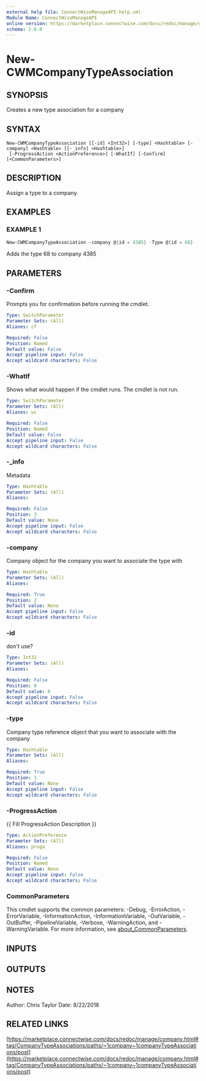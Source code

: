 ```yaml
---
external help file: ConnectWiseManageAPI-help.xml
Module Name: ConnectWiseManageAPI
online version: https://marketplace.connectwise.com/docs/redoc/manage/company.html#tag/CompanyTypeAssociations/paths/~1company~1companyTypeAssociations/post
schema: 2.0.0
---
```


# New-CWMCompanyTypeAssociation

## SYNOPSIS
Creates a new type association for a company

## SYNTAX

```
New-CWMCompanyTypeAssociation [[-id] <Int32>] [-type] <Hashtable> [-company] <Hashtable> [[-_info] <Hashtable>]
 [-ProgressAction <ActionPreference>] [-WhatIf] [-Confirm] [<CommonParameters>]
```

## DESCRIPTION

Assign a type to a company.

## EXAMPLES

### EXAMPLE 1

```powershell
New-CWMCompanyTypeAssociation -company @{id = 4385} -Type @{id = 68}
```

Adds the type 68 to company 4385

## PARAMETERS

### -Confirm

Prompts you for confirmation before running the cmdlet.

```yaml
Type: SwitchParameter
Parameter Sets: (All)
Aliases: cf

Required: False
Position: Named
Default value: False
Accept pipeline input: False
Accept wildcard characters: False
```

### -WhatIf

Shows what would happen if the cmdlet runs.
The cmdlet is not run.

```yaml
Type: SwitchParameter
Parameter Sets: (All)
Aliases: wi

Required: False
Position: Named
Default value: False
Accept pipeline input: False
Accept wildcard characters: False
```

### -_info
Metadata

```yaml
Type: Hashtable
Parameter Sets: (All)
Aliases:

Required: False
Position: 3
Default value: None
Accept pipeline input: False
Accept wildcard characters: False
```

### -company

Company object for the company you want to associate the type with

```yaml
Type: Hashtable
Parameter Sets: (All)
Aliases:

Required: True
Position: 2
Default value: None
Accept pipeline input: False
Accept wildcard characters: False
```

### -id

don't use?

```yaml
Type: Int32
Parameter Sets: (All)
Aliases:

Required: False
Position: 0
Default value: 0
Accept pipeline input: False
Accept wildcard characters: False
```

### -type

Company type reference object that you want to associate with the company

```yaml
Type: Hashtable
Parameter Sets: (All)
Aliases:

Required: True
Position: 1
Default value: None
Accept pipeline input: False
Accept wildcard characters: False
```

### -ProgressAction
{{ Fill ProgressAction Description }}

```yaml
Type: ActionPreference
Parameter Sets: (All)
Aliases: proga

Required: False
Position: Named
Default value: None
Accept pipeline input: False
Accept wildcard characters: False
```

### CommonParameters
This cmdlet supports the common parameters: -Debug, -ErrorAction, -ErrorVariable, -InformationAction, -InformationVariable, -OutVariable, -OutBuffer, -PipelineVariable, -Verbose, -WarningAction, and -WarningVariable. For more information, see [about_CommonParameters](http://go.microsoft.com/fwlink/?LinkID=113216).

## INPUTS

## OUTPUTS

## NOTES

Author: Chris Taylor Date: 8/22/2018

## RELATED LINKS

[https://marketplace.connectwise.com/docs/redoc/manage/company.html#tag/CompanyTypeAssociations/paths/~1company~1companyTypeAssociations/post](https://marketplace.connectwise.com/docs/redoc/manage/company.html#tag/CompanyTypeAssociations/paths/~1company~1companyTypeAssociations/post)
